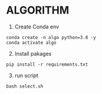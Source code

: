 # ALGORITHM 


1. Create Conda env
```
conda create -n algo python=3.8 -y
conda activate algo
```

2. Install pakages
```
pip install -r requirements.txt

```

3. run script
```
bash select.sh
``` 